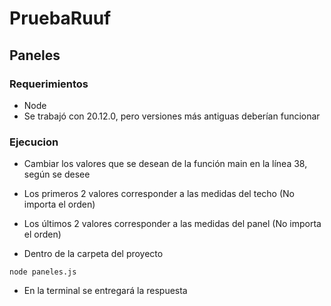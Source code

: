 # PruebaRuuf

## Paneles

### Requerimientos

- Node
- Se trabajó con 20.12.0, pero versiones más antiguas deberían funcionar

### Ejecucion

- Cambiar los valores que se desean de la función main en la línea 38, según se desee
- Los primeros 2 valores corresponder a las medidas del techo (No importa el orden)
- Los últimos 2 valores corresponder a las medidas del panel (No importa el orden)

- Dentro de la carpeta del proyecto
```
node paneles.js
```
- En la terminal se entregará la respuesta